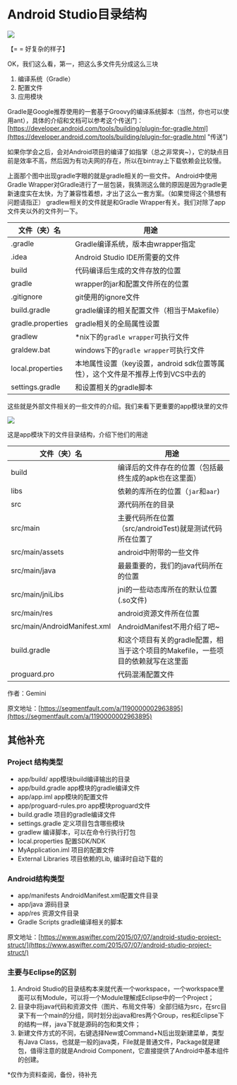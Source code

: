 # Android Studio目录结构 #

![](https://github.com/bfchengnuo/MyRecord/blob/master/Android开发学习笔记/资料/img/01.png)

【= = 好复杂的样子】

OK，我们这么看，第一，把这么多文件先分成这么三块


1. 编译系统（Gradle）
2. 配置文件
3. 应用模块

Gradle是Google推荐使用的一套基于Groovy的编译系统脚本（当然，你也可以使用ant），具体的介绍和文档可以参考这个传送门：[https://developer.android.com/tools/building/plugin-for-gradle.html](https://developer.android.com/tools/building/plugin-for-gradle.html "传送")

如果你学会之后，会对Android项目的编译了如指掌（总之非常爽~），它的缺点目前是效率不高，然后因为有功夫网的存在，所以在bintray上下载依赖会比较慢。

上面那个图中出现gradle字眼的就是gradle相关的一些文件。
Android中使用Gradle Wrapper对Gradle进行了一层包装，我猜测这么做的原因是因为gradle更新速度实在太快，为了兼容性着想，才出了这么一套方案。（如果觉得这个猜想有问题请指正）
gradlew相关的文件就是和Gradle Wrapper有关。我们对除了app文件夹以外的文件列一下。

<table>
<thead><tr>
<th>文件（夹）名</th>
  <th>用途</th>
</tr></thead>
<tbody>
<tr>
<td>.gradle</td>
  <td>Gradle编译系统，版本由wrapper指定</td>
</tr>
<tr>
<td>.idea</td>
  <td>Android Studio IDE所需要的文件</td>
</tr>
<tr>
<td>build</td>
  <td>代码编译后生成的文件存放的位置</td>
</tr>
<tr>
<td>gradle</td>
  <td>wrapper的jar和配置文件所在的位置</td>
</tr>
<tr>
<td>.gitignore</td>
  <td>git使用的ignore文件</td>
</tr>
<tr>
<td>build.gradle</td>
  <td>gradle编译的相关配置文件（相当于Makefile）</td>
</tr>
<tr>
<td>gradle.properties</td>
  <td>gradle相关的全局属性设置</td>
</tr>
<tr>
<td>gradlew</td>
  <td>*nix下的<code>gradle wrapper</code>可执行文件</td>
</tr>
<tr>
<td>graldew.bat</td>
  <td>windows下的<code>gradle wrapper</code>可执行文件</td>
</tr>
<tr>
<td>local.properties</td>
  <td>本地属性设置（key设置，android sdk位置等属性），这个文件是不推荐上传到VCS中去的</td>
</tr>
<tr>
<td>settings.gradle</td>
  <td>和设置相关的gradle脚本</td>
</tr>
</tbody>
</table>

这些就是外部文件相关的一些文件的介绍。我们来看下更重要的app模块里的文件

![](https://github.com/bfchengnuo/MyRecord/blob/master/Android开发学习笔记/资料/img/02.png)

这是app模块下的文件目录结构，介绍下他们的用途

<table>
<thead><tr>
<th>文件（夹）名</th>
  <th>用途</th>
</tr></thead>
<tbody>
<tr>
<td>build</td>
  <td>编译后的文件存在的位置（包括最终生成的apk也在这里面）</td>
</tr>
<tr>
<td>libs</td>
  <td>依赖的库所在的位置（<code>jar</code>和<code>aar</code>)</td>
</tr>
<tr>
<td>src</td>
  <td>源代码所在的目录</td>
</tr>
<tr>
<td>src/main</td>
  <td>主要代码所在位置（src/androidTest)就是测试代码所在位置了</td>
</tr>
<tr>
<td>src/main/assets</td>
  <td>android中附带的一些文件</td>
</tr>
<tr>
<td>src/main/java</td>
  <td>最最重要的，我们的java代码所在的位置</td>
</tr>
<tr>
<td>src/main/jniLibs</td>
  <td>jni的一些动态库所在的默认位置(.so文件)</td>
</tr>
<tr>
<td>src/main/res</td>
  <td>android资源文件所在位置</td>
</tr>
<tr>
<td>src/main/AndroidManifest.xml</td>
  <td>AndroidManifest不用介绍了吧~</td>
</tr>
<tr>
<td>build.gradle</td>
  <td>和这个项目有关的gradle配置，相当于这个项目的Makefile，一些项目的依赖就写在这里面</td>
</tr>
<tr>
<td>proguard.pro</td>
  <td>代码混淆配置文件</td>
</tr>
</tbody>
</table>

作者：Gemini

原文地址：[https://segmentfault.com/a/1190000002963895](https://segmentfault.com/a/1190000002963895)

## 其他补充 ##
### Project 结构类型 ###
- app/build/ app模块build编译输出的目录
- app/build.gradle app模块的gradle编译文件
- app/app.iml app模块的配置文件
- app/proguard-rules.pro app模块proguard文件
- build.gradle 项目的gradle编译文件
- settings.gradle 定义项目包含哪些模块
- gradlew 编译脚本，可以在命令行执行打包
- local.properties 配置SDK/NDK
- MyApplication.iml 项目的配置文件
- External Libraries 项目依赖的Lib, 编译时自动下载的

### Android结构类型 ###

- app/manifests AndroidManifest.xml配置文件目录
- app/java 源码目录
- app/res 资源文件目录
- Gradle Scripts gradle编译相关的脚本

原文地址：[https://www.aswifter.com/2015/07/07/android-studio-project-struct/](https://www.aswifter.com/2015/07/07/android-studio-project-struct/)

### 主要与Eclipse的区别 ###
1. Android Studio的目录结构本来就代表一个workspace，一个workspace里面可以有Module，可以将一个Module理解成Eclipse中的一个Project；
2. 目录中将java代码和资源文件（图片、布局文件等）全部归结为src，在src目录下有一个main的分组，同时划分出java和res两个Group，res和Eclipse下的结构一样，java下就是源码的包和类文件；
3. 新建文件方式的不同，右键选择New或Command+N后出现新建菜单，类型有Java Class，也就是一般的java类，File就是普通文件，Package就是建包，值得注意的就是Android Component，它直接提供了Android中基本组件的创建。

*仅作为资料查阅，备份，待补充